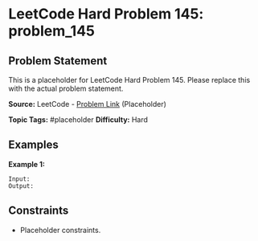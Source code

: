 # LeetCode Hard Problem 145: problem_145

## Problem Statement

This is a placeholder for LeetCode Hard Problem 145.
Please replace this with the actual problem statement.

**Source:** LeetCode - [Problem Link](https://leetcode.com/problems/problem-145/) (Placeholder)

**Topic Tags:** #placeholder
**Difficulty:** Hard

## Examples

**Example 1:**

```
Input:
Output:
```

## Constraints

- Placeholder constraints.
